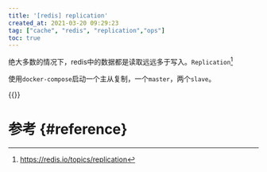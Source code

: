 ```yaml
---
title: '[redis] replication'
created_at: 2021-03-20 09:29:23
tag: ["cache", "redis", "replication","ops"]
toc: true
---
```


绝大多数的情况下，redis中的数据都是读取远远多于写入。`Replication`[^replication]

使用`docker-compose`启动一个主从复制，一个`master`，两个`slave`。

{{<highlight-file path="redis.yml" lang="yml">}}

# 参考 {#reference}

[^replication]:<https://redis.io/topics/replication>
